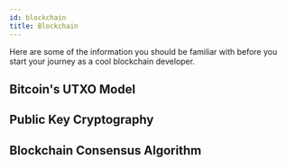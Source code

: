 ```yaml
---
id: blockchain
title: Blockchain
---
```


Here are some of the information you should be familiar with before you start your journey as a cool blockchain developer.

## Bitcoin's UTXO Model
## Public Key Cryptography
## Blockchain Consensus Algorithm



